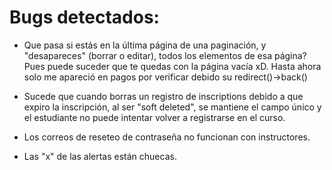 # Bugs detectados:

- Que pasa si estás en la última página de una paginación, y "desapareces" (borrar o editar), todos los elementos de esa página? Pues puede suceder que te quedas con la página vacía xD. Hasta ahora solo me apareció en pagos por verificar debido su redirect()->back()

- Sucede que cuando borras un registro de inscriptions debido a que expiro la inscripción, al ser "soft deleted", se mantiene el campo único y el estudiante no puede intentar volver a registrarse en el curso.

- Los correos de reseteo de contraseña no funcionan con instructores.

- Las "x" de las alertas están chuecas.